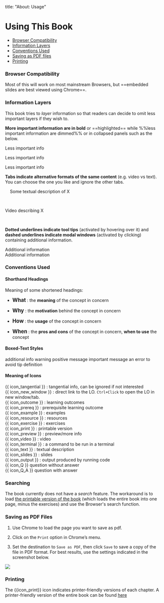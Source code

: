 <frontmatter>
title: "About: Usage"
</frontmatter>

<include src="navbar.md" boilerplate />

<link rel="stylesheet" href="{{baseUrl}}/css/textbook.css">

<div class="website-content">

# Using This Book

* [Browser Compatibility](#browsers)
* [Information Layers](#layers)
* [Conventions Used](#conventions)
* [Saving as PDF files](#saving)
* [Printing](#printing)

<div id="browsers">

### Browser Compatibility

Most of this will work on most mainstream Browsers, but ==embedded slides are best viewed using Chrome==.

</div>
<div id="layers">

### Information Layers

This book tries to _layer_ information so that readers can decide to omit less important layers if they wish to. 

**More important information are in bold** or ==highlighted== while %%less important information are dimmed%% or in collapsed panels such as the below.

<tip-box> 

<panel header="Some less important info in a minimized panel" minimized>

Less important info

</panel><p/>

<panel header="%%Some less important info in a boarder-less panel%%" type="seamless">

Less important info

</panel><p/>

<panel header="%%Some less important info in a panel%%">

Less important info

</panel><p/>

</tip-box>


**Tabs indicate alternative formats of the same content** (e.g. video vs text). You can choose the one you like and ignore the other tabs. 

<tip-box>

<tabs> 
  <tab header="{{ icon_text }}">
  
Some textual description of X

  </tab>
  <tab header="{{ icon_video }}">

Video describing X

  </tab>
</tabs>

</tip-box>

**Dotted underlines indicate <trigger for="pop:tooltip-example">tool tips</trigger>** (activated by hovering over it) and **dashed underlines indicate <trigger for="modal:modal-example" trigger="click">modal windows</trigger>** (activated by clicking) containing additional information.

<popover id="pop:tooltip-example" title="Tooltip Example" placement="top">
  <div slot="content">
    Additional information
  </div>
</popover>

<modal title="Modal Example" id="modal:modal-example">
  Additional information
</modal>

</div>
<div id="conventions">

### Conventions Used

#### Shorthand Headings

Meaning of some shortened headings:

* <big>**What**</big> : the **meaning** of the concept in concern 

  <panel header="%%Example%%" src="../refactoring/what/unit-inElsewhere-asFlat.md" boilerplate />

* <big>**Why**</big> : the **motivation** behind the concept in concern

  <panel header="%%Example%%" src="../documentation/guidelines/goTopDown/why/unit-inElsewhere-asFlat.md" boilerplate />
  
* <big>**How**</big> : the **usage** of the concept in concern 

  <panel header="%%Example%%" src="../refactoring/how/unit-inElsewhere-asFlat.md" boilerplate />
  
* <big>**When**</big> : the **pros and cons** of the concept in concern, **when to use** the concept 

  <panel header="%%Example%%" src="../refactoring/when/unit-inElsewhere-asFlat.md" boilerplate />
  

#### Boxed-Text Styles
<div class="indented">

<tip-box type="info">
    additional info
</tip-box>
<tip-box type="warning">
    warning
</tip-box>
<tip-box type="success">
    positive message
</tip-box>
<tip-box type="important">
    important message
</tip-box>
<tip-box type="wrong">
    an error to avoid
</tip-box>
<tip-box type="tip">
    tip
</tip-box>
<tip-box type="definition">
    definition
</tip-box>

</div>

#### Meaning of Icons

<div class="indented">

{{ icon_tangential }} : tangential info, can be ignored if not interested<br>
{{ icon_new_window }} : direct link to the LO. `Ctrl+Click` to open the LO in new window/tab.<br>
{{ icon_outcome }} : learning outcomes<br>
{{ icon_prereq }} : prerequisite learning outcome<br>
{{ icon_example }} : examples<br>
{{ icon_resource }} : resources<br>
{{ icon_exercise }} : exercises<br>
{{ icon_print }} : printable version<br>
{{ icon_preview }} : preview/more info<br>
{{ icon_video }} : video<br>
{{ icon_terminal }} : a command to be run in a terminal<br>
{{ icon_text }} : textual description<br>
{{ icon_slides }} : slides<br>
{{ icon_output }} : output produced by running code<br>
{{ icon_Q }} question without answer<br>
{{ icon_Q_A }} question with answer<br>

</div>

</div>
<div id="searching">

### Searching

The book currently does not have a _search_ feature. The workaround is to load [the printable version of the book]({{baseUrl}}/common/print.html) (which loads the entire book into one page, minus the exercises) and use the Browser's search function.

</div>
<div id="saving">

### Saving as PDF Files

1. Use Chrome to load the page you want to save as pdf.

1. Click on the `Print` option in Chrome’s menu.

1. Set the destination to `Save as PDF`, then click `Save` to save a copy of the file in PDF format. For best results, use the settings indicated in the screenshot below.<br/>
  <img src="{{baseUrl}}/about/images/chromeSaveAsPdf.png" />

</div>
<div id="printing">
  
### Printing

The {{icon_print}} icon indicates printer-friendly versions of each chapter. A printer-friendly version of the entire book can be found [here]({{baseUrl}}/common/print.html)

</div>

</div>
